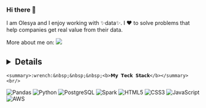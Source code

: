 ### Hi there 👋

I am Olesya and I enjoy working with ✨data✨. I ❤️ to solve problems that help companies get real value from their data.

More about me on: [<img src="https://img.shields.io/badge/linkedin-%230077B5.svg?&style=for-the-badge&logo=linkedin&logoColor=white"/>](https://ca.linkedin.com/in/olesya-irkhina-3a890765)

## <details>
	<summary>:wrench:&nbsp;&nbsp;&nbsp;<b>𝗠𝘆 𝗧𝗲𝗰𝗸 𝗦𝘁𝗮𝗰𝗸</b></summary>
	<br/>
 
![Pandas](https://img.shields.io/badge/-pandas-05122A?style=flat&logo=pandas)
![Python](https://img.shields.io/badge/-Python-05122A?style=flat&logo=python)
![PostgreSQL](https://img.shields.io/badge/PostgreSQL-05122A?style=flat&logo=postgresql)
![Spark](https://img.shields.io/badge/-Apache_Spark-05122A?style=flat&logo=apache-spark)
![HTML5](https://img.shields.io/badge/-HTML5-%23E44D27?style=flat-square&logo=html5&logoColor=ffffff)
![CSS3](https://img.shields.io/badge/-CSS3-%231572B6?style=flat-square&logo=css3)
![JavaScript](https://img.shields.io/badge/-JavaScript-%23F7DF1C?style=flat-square&logo=javascript&logoColor=000000&labelColor=%23F7DF1C&color=%23FFCE5A)
![AWS](https://img.shields.io/badge/-AWS-05122A?style=flat&logo=Amazon-AWS)

  </details>
<!--
**itekkie/itekkie** is a ✨ _special_ ✨ repository because its `README.md` (this file) appears on your GitHub profile.

Here are some ideas to get you started:

- 🔭 I’m currently working on ...
- 🌱 I’m currently learning ...
- 👯 I’m looking to collaborate on ...
- 🤔 I’m looking for help with ...
- 💬 Ask me about ...
- 📫 How to reach me: ...
- 😄 Pronouns: ...
- ⚡ Fun fact: ...
-->

